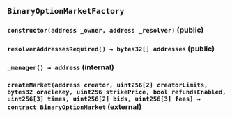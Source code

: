## `BinaryOptionMarketFactory`

### `constructor(address _owner, address _resolver)` (public)

### `resolverAddressesRequired() → bytes32[] addresses` (public)

### `_manager() → address` (internal)

### `createMarket(address creator, uint256[2] creatorLimits, bytes32 oracleKey, uint256 strikePrice, bool refundsEnabled, uint256[3] times, uint256[2] bids, uint256[3] fees) → contract BinaryOptionMarket` (external)
